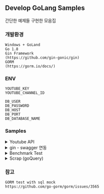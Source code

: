 ## Develop GoLang Samples
간단한 예제들 구현한 모음집


### 개발환경
```shell
Windows + GoLand
Go 1.8
Gin Framework
(https://github.com/gin-gonic/gin)
GORM
(https://gorm.io/docs/)
```

### ENV
```shell
YOUTUBE_KEY
YOUTUBE_CHANNEL_ID

DB_USER
DB_PASSWORD
DB_HOST
DB_PORT
DB_DATABASE_NAME
```

### Samples
<details>
<summary>Youtube API</summary>

#### route / youtube
```shell
API Docs : https://developers.google.com/youtube/v3/docs?hl=ko
API KEY : https://console.cloud.google.com/apis

# Go Test
# Linux 환경
export YOUTUBE_KEY="xxxx"
export YOUTUBE_CHANNEL_ID="xxxx"

# Windows 환경
Run > Edit Configurations
Environment variables 추가
```
</details>



<details>
<summary>gin - swagger 연동</summary>

http://localhost:9091/swagger/index.html 접속하면 됨
```shell
https://github.com/swaggo/gin-swagger

# Windows 환경
export PATH=$(go env GOPATH)/bin:$PATH
```
</details>



<details>
<summary>Benchmark Test</summary>

#### route / benchmark
</details>



<details>
<summary>Scrap (goQuery)</summary>

#### route / scrap
```shell
https://github.com/PuerkitoBio/goquery
```
</details>

### 참고
```shell
GORM test with sql mock 
https://github.com/go-gorm/gorm/issues/3565
```